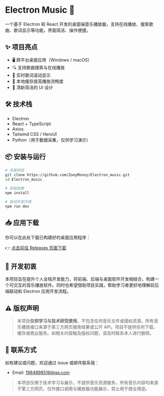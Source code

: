 # Electron Music 🎵

一个基于 Electron 和 React 开发的桌面端音乐播放器，支持在线播放、搜索歌曲、歌词显示等功能，界面简洁、操作便捷。

## ✨ 项目亮点

- 🖥️ 跨平台桌面应用（Windows / macOS）
- 🔍 支持歌曲搜索与在线播放
- 🎵 实时歌词滚动显示
- 💾 本地缓存提高播放流畅度
- 🎨 清新简洁的 UI 设计

## 🛠️ 技术栈

- Electron
- React + TypeScript
- Axios
- Tailwind CSS / HeroUI
- Python（用于数据采集，仅供学习演示）

## 📦 安装与运行

```bash
# 克隆项目
git clone https://github.com/ZoeyMoney/Electron_music.git
cd Electron_music

# 安装依赖
npm install

# 启动开发环境
npm run dev
```

## 📥 应用下载

你可以在此处下载已构建好的桌面应用程序：

👉 [点击前往 Releases 页面下载](https://github.com/ZoeyMoney/Electron_music/releases)

 

## 🧠 开发初衷

本项目旨在提升个人全栈开发能力，将前端、后端与桌面软件开发相结合，构建一个可交互的音乐播放软件。同时也希望借助项目实践，帮助学习者更好地理解前后端联动和 Electron 应用开发流程。

 

## ⚠️ 版权声明

> 本项目**仅供学习与技术研究使用**，不包含任何音乐文件或侵权资源，所有音乐播放接口来源于第三方网页搜索结果或公开 API。项目不提供任何下载、缓存或商业服务。如相关内容触及版权问题，请及时联系本人进行删除。

 

## 📮 联系方式

如有建议或问题，欢迎通过 issue 或邮件联系我：

- Email: 1984898516@qq.com



> 本项目仅用于技术学习与展示，不提供音乐资源服务，所有音乐内容均来源于第三方网页，仅作接口调用与播放器功能展示，禁止用于商业用途。
